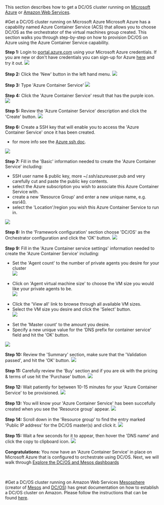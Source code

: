 This section describes how to get a DC/OS cluster running on [Microsoft Azure](#azure) or [Amazon Web Services](#amazon).<br>

#<a name="azure"></a>Get a DC/OS cluster running on Microsoft Azure
Microsoft Azure has a capability named Azure Container Service (ACS) that allows you to choose DC/OS as the orchestrator of the virtual machines group created.  This section walks you through step-by-step on how to provision DC/OS on Azure using the Azure Container Service capability.

<b>Step 1:</b> Login to <a href="http://portal.azure.com">portal.azure.com</a> using your Microsoft Azure credentials.  If you are new or don't have credentials you can sign-up for Azure <a href="https://azure.microsoft.com/en-us/free/">here</a> and try it out.
<img src="../images/01-acs-setup/acs-create-01.png"/>
<br><br><b>Step 2:</b> Click the 'New' button in the left hand menu.
<img src="../images/01-acs-setup/acs-create-02.png"/>
<br><br><b>Step 3:</b> Type 'Azure Container Service'
<img src="../images/01-acs-setup/acs-create-03.png"/>
<br><br><b>Step 4:</b> Click the 'Azure Container Service' result that has the purple icon.
<img src="../images/01-acs-setup/acs-create-04.png"/>
<br><br><b>Step 5:</b> Review the 'Azure Container Service' description and click the 'Create' button.
<img src="../images/01-acs-setup/acs-create-05.png"/>
<br><br><b>Step 6:</b> Create a SSH key that will enable you to access the 'Azure Container Service' once it has been created.<ul><li>for more info see the <a href="https://azure.microsoft.com/en-us/documentation/articles/virtual-machines-linux-ssh-from-linux/">Azure ssh doc</a>.</li></ul>
<img src="../images/01-acs-setup/acs-create-06.png"/>
<br><br><b>Step 7:</b> Fill in the 'Basic' information needed to create the 'Azure Container Service' including:<ul>
<li>SSH user name & public key, more ~/.ssh/azureuser.pub and very carefully cut and paste the public key contents.</li>
<li>select the Azure subscription you wish to associate this Azure Container Service with.</li>
<li>create a new 'Resource Group' and enter a new unique name, e.g. esri40.</li>
<li>select the 'Location'/region you wish this Azure Container Service to run in.</li></ul>
<img src="../images/01-acs-setup/acs-create-07.png"/>
<br><br><b>Step 8:</b> In the 'Framework configuration' section choose 'DC/OS' as the Orchestrator configuration and click the 'OK' button.
<img src="../images/01-acs-setup/acs-create-08.png"/>
<br><br><b>Step 9:</b> Fill in the 'Azure Container service settings' information needed to create the 'Azure Container Service' including:<ul>
<li>Set the 'Agent count' to the number of private agents you desire for your cluster</li>
<img src="../images/01-acs-setup/acs-create-09.png"/>
<br><br><li>Click on 'Agent virtual machine size' to choose the VM size you would like your private agents to be.</li>
<img src="../images/01-acs-setup/acs-create-10.png"/>
<br><br><li>Click the 'View all' link to browse through all available VM sizes.</li>
<li>Select the VM size you desire and click the 'Select' button.</li>
<img src="../images/01-acs-setup/acs-create-11.png"/>
<br><br><li>Set the 'Master count' to the amount you desire.</li>
<li>Specify a new unique value for the 'DNS prefix for container service' field and hit the 'OK' button.</li></ul>
<img src="../images/01-acs-setup/acs-create-12.png"/>
<br><br><b>Step 10:</b> Review the 'Summary' section, make sure that the 'Validation passed', and hit the 'OK' button.
<img src="../images/01-acs-setup/acs-create-13.png"/>
<br><br><b>Step 11:</b> Carefully review the 'Buy' section and if you are ok with the pricing & terms of use hit the 'Purchase' button.
<img src="../images/01-acs-setup/acs-create-14.png"/>
<br><br><b>Step 12:</b> Wait patiently for between 10-15 minutes for your 'Azure Container Service' to be provisioned.
<img src="../images/01-acs-setup/acs-create-15.png"/>
<br><br><b>Step 13:</b> You will know your 'Azure Container Service' has been succefully created when you see the 'Resource group' appear.
<img src="../images/01-acs-setup/acs-create-16.png"/>
<br><br><b>Step 14:</b> Scroll down in the 'Resource group' to find the entry marked 'Public IP address' for the DC/OS master(s) and click it.
<img src="../images/01-acs-setup/acs-create-17.png"/>
<br><br><b>Step 15:</b> Wait a few seconds for it to appear, then hover the 'DNS name' and click the copy to clipboard icon.
<img src="../images/01-acs-setup/acs-create-18.png"/>
<br><br><b>Congratulations:</b> You now have an 'Azure Container Service' in place on Microsoft Azure that is configured to orchestrate using DC/OS.  Next, we will walk through <a href="../docs/dcos-explore.md">Explore the DC/OS and Mesos dashboards</a>

<br><br>
#<a name="amazon">Get a DC/OS cluster running on Amazon Web Services
<a href="https://mesosphere.com/">Mesosphere</a> (creator of <a href="http://mesos.apache.org/">Mesos</a> and <a href="https://dcos.io/">DC/OS</a>) has great documentation on how to establish a DC/OS cluster on Amazon.  Please follow the instructions that can be found <a href="https://mesosphere.com/amazon/">here</a>.
